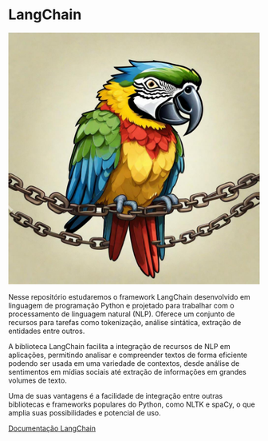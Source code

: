 # LangChain

![alt text](<LimeWire AI Studio Asset.jpeg>)

Nesse repositório estudaremos o framework LangChain desenvolvido em linguagem de programação Python e projetado para trabalhar com o processamento de linguagem natural (NLP). Oferece um conjunto de recursos para tarefas como tokenização, análise sintática, extração de entidades entre outros.

A biblioteca LangChain facilita a integração de recursos de NLP em aplicações, permitindo analisar e compreender textos de forma eficiente podendo ser usada em uma variedade de contextos, desde análise de sentimentos em mídias sociais até extração de informações em grandes volumes de texto.

Uma de suas vantagens é a facilidade de integração entre outras bibliotecas e frameworks populares do Python, como NLTK e spaCy, o que amplia suas possibilidades e potencial de uso.

[Documentação LangChain](https://python.langchain.com/docs/get_started/introduction)



